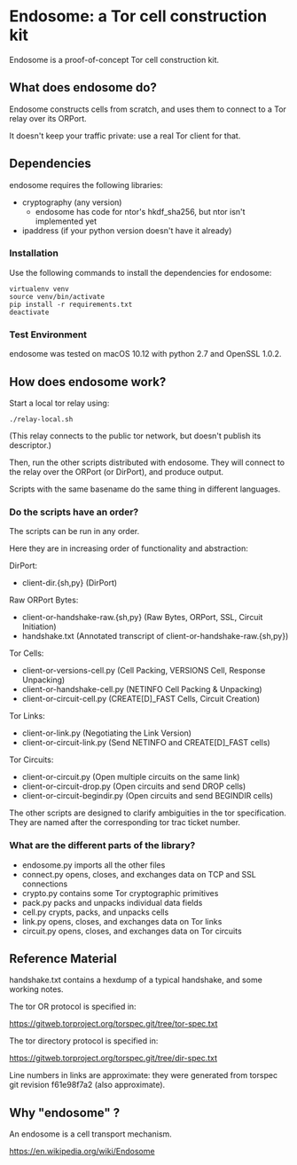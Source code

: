 # Endosome: a Tor cell construction kit

Endosome is a proof-of-concept Tor cell construction kit.

## What does endosome do?

Endosome constructs cells from scratch, and uses them to connect to a Tor
relay over its ORPort.

It doesn't keep your traffic private: use a real Tor client for that.

## Dependencies

endosome requires the following libraries:
* cryptography (any version)
  * endosome has code for ntor's hkdf_sha256, but ntor isn't implemented yet
* ipaddress (if your python version doesn't have it already)

### Installation

Use the following commands to install the dependencies for endosome:

    virtualenv venv
    source venv/bin/activate
    pip install -r requirements.txt
    deactivate

### Test Environment

endosome was tested on macOS 10.12 with python 2.7 and OpenSSL 1.0.2.

## How does endosome work?

Start a local tor relay using:

    ./relay-local.sh

(This relay connects to the public tor network, but doesn't publish its
descriptor.)

Then, run the other scripts distributed with endosome. They will connect to
the relay over the ORPort (or DirPort), and produce output.

Scripts with the same basename do the same thing in different languages.

### Do the scripts have an order?

The scripts can be run in any order.

Here they are in increasing order of functionality and abstraction:

DirPort:
* client-dir.{sh,py} (DirPort)

Raw ORPort Bytes:
* client-or-handshake-raw.{sh,py} (Raw Bytes, ORPort, SSL, Circuit Initiation)
* handshake.txt (Annotated transcript of client-or-handshake-raw.{sh,py})

Tor Cells:
* client-or-versions-cell.py (Cell Packing, VERSIONS Cell, Response Unpacking)
* client-or-handshake-cell.py (NETINFO Cell Packing & Unpacking)
* client-or-circuit-cell.py (CREATE[D]_FAST Cells, Circuit Creation)

Tor Links:
* client-or-link.py (Negotiating the Link Version)
* client-or-circuit-link.py (Send NETINFO and CREATE[D]_FAST cells)

Tor Circuits:
* client-or-circuit.py (Open multiple circuits on the same link)
* client-or-circuit-drop.py (Open circuits and send DROP cells)
* client-or-circuit-begindir.py (Open circuits and send BEGINDIR cells)

The other scripts are designed to clarify ambiguities in the tor specification.
They are named after the corresponding tor trac ticket number.

### What are the different parts of the library?

* endosome.py imports all the other files
* connect.py opens, closes, and exchanges data on TCP and SSL connections
* crypto.py contains some Tor cryptographic primitives
* pack.py packs and unpacks individual data fields
* cell.py crypts, packs, and unpacks cells
* link.py opens, closes, and exchanges data on Tor links
* circuit.py opens, closes, and exchanges data on Tor circuits

## Reference Material

handshake.txt contains a hexdump of a typical handshake, and some working
notes.

The tor OR protocol is specified in:

https://gitweb.torproject.org/torspec.git/tree/tor-spec.txt

The tor directory protocol is specified in:

https://gitweb.torproject.org/torspec.git/tree/dir-spec.txt

Line numbers in links are approximate: they were generated from torspec git
revision f61e98f7a2 (also approximate).

## Why "endosome" ?

An endosome is a cell transport mechanism.

https://en.wikipedia.org/wiki/Endosome
